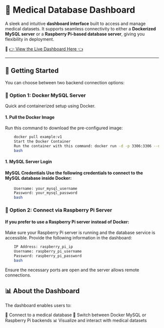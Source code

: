 # 🏥 Medical Database Dashboard

A sleek and intuitive **dashboard interface** built to access and manage medical datasets. It supports seamless connectivity to either a **Dockerized MySQL server** or a **Raspberry Pi-based database server**, giving you flexibility in deployment.

🔗 [👉 View the Live Dashboard Here 👈](https://medicaldatabasedashboard-kvpsm4xuptbxabjcxtvgdw.streamlit.app/)

---

## 🚀 Getting Started

You can choose between two backend connection options:

### 🔹 Option 1: Docker MySQL Server

Quick and containerized setup using Docker.

#### 1. Pull the Docker Image

Run this command to download the pre-configured image:

```bash
    docker pull example:v1
    Start the Docker Container
    Run the container with this command: docker run -d -p 3306:3306 --name example examplel:v1
    bash
```

#### 1. MySQL Server Login

#### MySQL Credentials Use the following credentials to connect to the MySQL database inside Docker:

```bash
    Username: your_mysql_username
    Password: your_mysql_password
    bash
```

### 🔹 Option 2: Connect via Raspberry Pi Server

#### If you prefer to use a Raspberry Pi server instead of Docker:

Make sure your Raspberry Pi server is running and the database service is accessible. Provide the following information in the dashboard:

```bash
    IP Address: raspberry_pi_ip
    Username: raspberry_pi_username
    Password: raspberry_pi_password
    bash
```

Ensure the necessary ports are open and the server allows remote connections.

## 📊 About the Dashboard

The dashboard enables users to:

🔹 Connect to a medical database
🔁 Switch between Docker MySQL or Raspberry Pi backends
📊 Visualize and interact with medical datasets

